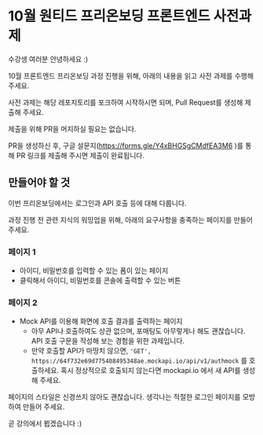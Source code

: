 # 10월 원티드 프리온보딩 프론트엔드 사전과제

수강생 여러분 안녕하세요 :)

10월 프론트엔드 프리온보딩 과정 진행을 위해, 아래의 내용을 읽고 사전 과제를 수행해 주세요.

사전 과제는 해당 레포지토리를 포크하여 시작하시면 되며, Pull Request를 생성해 제출해 주세요.

제출을 위해 PR을 머지하실 필요는 없습니다. 

PR을 생성하신 후, 구글 설문지(https://forms.gle/Y4xBHGSgCMdfEA3M6  )를 통해 PR 링크를 제출해 주시면 제출이 완료됩니다.


## 만들어야 할 것

이번 프리온보딩에서는 로그인과 API 호출 등에 대해 다룹니다.

과정 진행 전 관련 지식의 워밍업을 위해, 아래의 요구사항을 충족하는 페이지를 만들어 주세요.

### 페이지 1
- 아이디, 비밀번호를 입력할 수 있는 폼이 있는 페이지
- 클릭해서 아이디, 비밀번호를 콘솔에 출력할 수 있는 버튼

### 페이지 2
- Mock API를 이용해 화면에 호출 결과를 출력하는 페이지
  - 아무 API나 호출하여도 상관 없으며, 포매팅도 아무렇게나 해도 괜찮습니다. API 호출 구문을 작성해 보는 경험을 위한 과제입니다.
  - 만약 호출할 API가 마땅치 않으면, `'GET', https://64f732e69d775408495348ae.mockapi.io/api/v1/authmock` 를 호출하세요. 혹시 정상적으로 호출되지 않는다면 mockapi.io 에서 새 API를 생성해 주세요.

페이지의 스타일은 신경쓰지 않아도 괜찮습니다. 생각나는 적절한 로그인 페이지를 모방하여 만들어 주세요.

곧 강의에서 뵙겠습니다 :)

